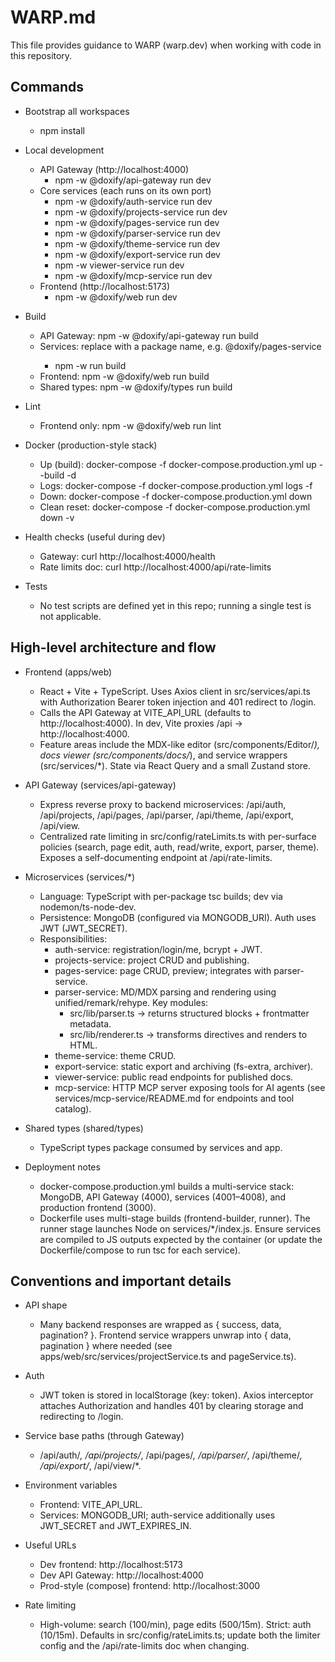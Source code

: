 # WARP.md

This file provides guidance to WARP (warp.dev) when working with code in this repository.

## Commands

- Bootstrap all workspaces
  - npm install

- Local development
  - API Gateway (http://localhost:4000)
    - npm -w @doxify/api-gateway run dev
  - Core services (each runs on its own port)
    - npm -w @doxify/auth-service run dev
    - npm -w @doxify/projects-service run dev
    - npm -w @doxify/pages-service run dev
    - npm -w @doxify/parser-service run dev
    - npm -w @doxify/theme-service run dev
    - npm -w @doxify/export-service run dev
    - npm -w viewer-service run dev
    - npm -w @doxify/mcp-service run dev
  - Frontend (http://localhost:5173)
    - npm -w @doxify/web run dev

- Build
  - API Gateway: npm -w @doxify/api-gateway run build
  - Services: replace <svc> with a package name, e.g. @doxify/pages-service
    - npm -w <svc> run build
  - Frontend: npm -w @doxify/web run build
  - Shared types: npm -w @doxify/types run build

- Lint
  - Frontend only: npm -w @doxify/web run lint

- Docker (production-style stack)
  - Up (build): docker-compose -f docker-compose.production.yml up --build -d
  - Logs: docker-compose -f docker-compose.production.yml logs -f
  - Down: docker-compose -f docker-compose.production.yml down
  - Clean reset: docker-compose -f docker-compose.production.yml down -v

- Health checks (useful during dev)
  - Gateway: curl http://localhost:4000/health
  - Rate limits doc: curl http://localhost:4000/api/rate-limits

- Tests
  - No test scripts are defined yet in this repo; running a single test is not applicable.

## High-level architecture and flow

- Frontend (apps/web)
  - React + Vite + TypeScript. Uses Axios client in src/services/api.ts with Authorization Bearer token injection and 401 redirect to /login.
  - Calls the API Gateway at VITE_API_URL (defaults to http://localhost:4000). In dev, Vite proxies /api → http://localhost:4000.
  - Feature areas include the MDX-like editor (src/components/Editor/*), docs viewer (src/components/docs/*), and service wrappers (src/services/*). State via React Query and a small Zustand store.

- API Gateway (services/api-gateway)
  - Express reverse proxy to backend microservices: /api/auth, /api/projects, /api/pages, /api/parser, /api/theme, /api/export, /api/view.
  - Centralized rate limiting in src/config/rateLimits.ts with per-surface policies (search, page edit, auth, read/write, export, parser, theme). Exposes a self-documenting endpoint at /api/rate-limits.

- Microservices (services/*)
  - Language: TypeScript with per-package tsc builds; dev via nodemon/ts-node-dev.
  - Persistence: MongoDB (configured via MONGODB_URI). Auth uses JWT (JWT_SECRET).
  - Responsibilities:
    - auth-service: registration/login/me, bcrypt + JWT.
    - projects-service: project CRUD and publishing.
    - pages-service: page CRUD, preview; integrates with parser-service.
    - parser-service: MD/MDX parsing and rendering using unified/remark/rehype. Key modules:
      - src/lib/parser.ts → returns structured blocks + frontmatter metadata.
      - src/lib/renderer.ts → transforms directives and renders to HTML.
    - theme-service: theme CRUD.
    - export-service: static export and archiving (fs-extra, archiver).
    - viewer-service: public read endpoints for published docs.
    - mcp-service: HTTP MCP server exposing tools for AI agents (see services/mcp-service/README.md for endpoints and tool catalog).

- Shared types (shared/types)
  - TypeScript types package consumed by services and app.

- Deployment notes
  - docker-compose.production.yml builds a multi-service stack: MongoDB, API Gateway (4000), services (4001–4008), and production frontend (3000).
  - Dockerfile uses multi-stage builds (frontend-builder, runner). The runner stage launches Node on services/*/index.js. Ensure services are compiled to JS outputs expected by the container (or update the Dockerfile/compose to run tsc for each service).

## Conventions and important details

- API shape
  - Many backend responses are wrapped as { success, data, pagination? }. Frontend service wrappers unwrap into { data, pagination } where needed (see apps/web/src/services/projectService.ts and pageService.ts).

- Auth
  - JWT token is stored in localStorage (key: token). Axios interceptor attaches Authorization and handles 401 by clearing storage and redirecting to /login.

- Service base paths (through Gateway)
  - /api/auth/*, /api/projects/*, /api/pages/*, /api/parser/*, /api/theme/*, /api/export/*, /api/view/*.

- Environment variables
  - Frontend: VITE_API_URL.
  - Services: MONGODB_URI; auth-service additionally uses JWT_SECRET and JWT_EXPIRES_IN.

- Useful URLs
  - Dev frontend: http://localhost:5173
  - Dev API Gateway: http://localhost:4000
  - Prod-style (compose) frontend: http://localhost:3000

- Rate limiting
  - High-volume: search (100/min), page edits (500/15m). Strict: auth (10/15m). Defaults in src/config/rateLimits.ts; update both the limiter config and the /api/rate-limits doc when changing.
